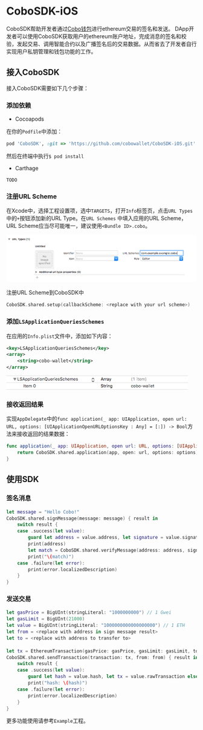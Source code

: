 # CoboSDK-iOS
CoboSDK帮助开发者通过[Cobo钱包](https://cobo.com/)进行ethereum交易的签名和发送。
DApp开发者可以使用CoboSDK获取用户的ethereum账户地址，完成消息的签名和校验，发起交易、调用智能合约以及广播签名后的交易数据。从而省去了开发者自行实现用户私钥管理和钱包功能的工作。

## 接入CoboSDK
接入CoboSDK需要如下几个步骤：

### 添加依赖

- Cocoapods

在你的`Podfile`中添加：
```ruby
pod 'CoboSDK', :git => 'https://github.com/cobowallet/CoboSDK-iOS.git'
```
然后在终端中执行`$ pod install`

- Carthage
```
TODO
```

### 注册URL Scheme
在Xcode中，选择工程设置项，选中`TARGETS`，打开`Info`标签页，点击`URL Types`中的`+`按钮添加新的URL Type。在`URL Schemes` 中填入应用的URL Scheme，URL Scheme应当尽可能唯一，建议使用`<Bundle ID>.cobo`。

![URL Types](Docs/url-types.png)

注册URL Scheme到CoboSDK中
```swift
CoboSDK.shared.setup(callbackScheme: <replace with your url scheme>)
```

### 添加```LSApplicationQueriesSchemes```
在应用的```Info.plist```文件中，添加如下内容：
```xml
<key>LSApplicationQueriesSchemes</key>
<array>
    <string>cobo-wallet</string>
</array>
```

![Info.plist](Docs/queries-schemes.png)

### 接收返回结果
实现`AppDelegate`中的`func application(_ app: UIApplication, open url: URL, options: [UIApplicationOpenURLOptionsKey : Any] = [:]) -> Bool`方法来接收返回的结果数据：
```swift
func application(_ app: UIApplication, open url: URL, options: [UIApplicationOpenURLOptionsKey : Any] = [:]) -> Bool {
    return CoboSDK.shared.application(app, open: url, options: options)
}
```

## 使用SDK

### 签名消息
```swift
let message = "Hello Cobo!"
CoboSDK.shared.signMessage(message: message) { result in
    switch result {
    case .success(let value):
        guard let address = value.address, let signature = value.signature else { break }
        print(address)
        let match = CoboSDK.shared.verifyMessage(address: address, signature: signature, message: message)
        print("\(match)")
    case .failure(let error):
        print(error.localizedDescription)
    }
}
```

### 发送交易
```swift
let gasPrice = BigUInt(stringLiteral: "1000000000") // 1 Gwei
let gasLimit = BigUInt(21000)
let value = BigUInt(stringLiteral: "1000000000000000000") // 1 ETH
let from = <replace with address in sign message result>
let to = <replace with address to transfer to>

let tx = EthereumTransaction(gasPrice: gasPrice, gasLimit: gasLimit, to: to, value: value, data: Data())
CoboSDK.shared.sendTransaction(transaction: tx, from: from) { result in
    switch result {
    case .success(let value):
        guard let hash = value.hash, let tx = value.rawTransaction else { break }
        print("hash: \(hash)")
    case .failure(let error):
        print(error.localizedDescription)
    }
}
```

更多功能使用请参考```Example```工程。